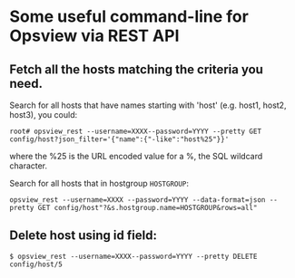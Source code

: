 # Some useful command-line for Opsview via REST API

## Fetch all the hosts matching the criteria you need.
Search for all hosts that have names starting with 'host' (e.g. host1, host2, host3), you could:
```
root# opsview_rest --username=XXXX--password=YYYY --pretty GET config/host?json_filter='{"name":{"-like":"host%25"}}'
```
where the %25 is the URL encoded value for a %, the SQL wildcard character.

Search for all hosts that in hostgroup `HOSTGROUP`:

```
opsview_rest --username=XXXX --password=YYYY --data-format=json --pretty GET config/host"?&s.hostgroup.name=HOSTGROUP&rows=all"
```

## Delete host using id field:
```
$ opsview_rest --username=XXXX--password=YYYY --pretty DELETE config/host/5
```


